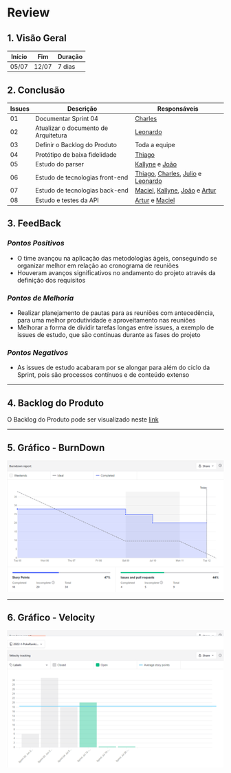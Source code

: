 # Review

## 1. Visão Geral
<!-- data de inicio da sprint
     data de finalização da sprint
     duraração da sprint
 -->
Início | Fim | Duração
------ | --- | -------
05/07 | 12/07 | 7 dias

## 2. Conclusão
<!-- adicionar a issue, sua descrição, o responsavel e se a issue foi terminada ou não -->
Issues | Descrição | Responsáveis
------ | --------- | -----------
01 | Documentar Sprint 04 | [Charles](https://github.com/charles-serafim) | Completa
02 | Atualizar o documento de Arquitetura | [Leonardo](https://github.com/Leonardo0o0) | Completa
03 | Definir o Backlog do Produto | Toda a equipe | Completa
04 | Protótipo de baixa fidelidade | [Thiago](https://github.com/Thiago-Cerq) | Completa
05 | Estudo do parser | [Kallyne](https://github.com/kazpmcd/) e [João](https://github.com/JoaoSchmitz) | A continuar durante os próximos ciclos
06 | Estudo de tecnologias front-end | [Thiago](https://github.com/Thiago-Cerq), [Charles](https://github.com/charles-serafim), [Julio](https://github.com/Julio-eng) e [Leonardo](https://github.com/Leonardo0o0) | A continuar durante os próximos ciclos
07 | Estudo de tecnologias back-end | [Maciel](https://github.com/macieljuniormax), [Kallyne](https://github.com/kazpmcd/), [João](https://github.com/JoaoSchmitz) e [Artur](https://github.com/artur-seppa) | A continuar durante os próximos ciclos
08 | Estudo e testes da API | [Artur](https://github.com/artur-seppa) e [Maciel](https://github.com/macieljuniormax) | A continuar durante os próximos ciclos

## 3. FeedBack
<!--
Pontos positivos e negativos da Sprint
-->
### _Pontos Positivos_
* O time avançou na aplicação das metodologias ágeis, conseguindo se organizar melhor em relação ao cronograma de reuniões
* Houveram avanços significativos no andamento do projeto através da definição dos requisitos

### _Pontos de Melhoria_
* Realizar planejamento de pautas para as reuniões com antecedência, para uma melhor produtividade e aproveitamento nas reuniões
* Melhorar a forma de dividir tarefas longas entre issues, a exemplo de issues de estudo, que são contínuas durante as fases do projeto

### _Pontos Negativos_
* As issues de estudo acabaram por se alongar para além do ciclo da Sprint, pois são processos contínuos e de conteúdo extenso
---------

## 4. Backlog do Produto
O Backlog do Produto pode ser visualizado neste [link](https://github.com/fga-eps-mds/2022-1-PokeRanking/blob/main/docs/Documenta%C3%A7%C3%A3o/product-backlog.md)

---------

## 5. Gráfico - BurnDown
![BurnDown](Imagens/BurndownReport.png)

---------

## 6. Gráfico - Velocity
![Velocity](Imagens/VelocityReport.png)

